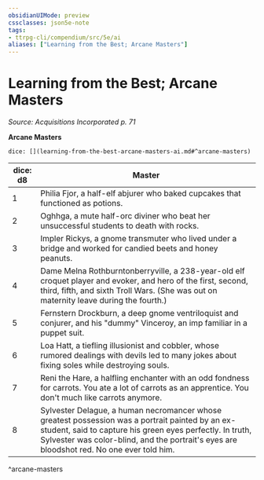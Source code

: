 ```yaml
---
obsidianUIMode: preview
cssclasses: json5e-note
tags:
- ttrpg-cli/compendium/src/5e/ai
aliases: ["Learning from the Best; Arcane Masters"]
---
```

# Learning from the Best; Arcane Masters
*Source: Acquisitions Incorporated p. 71* 

**Arcane Masters**

`dice: [](learning-from-the-best-arcane-masters-ai.md#^arcane-masters)`

| dice: d8 | Master |
|----------|--------|
| 1 | Philia Fjor, a half-elf abjurer who baked cupcakes that functioned as potions. |
| 2 | Oghhga, a mute half-orc diviner who beat her unsuccessful students to death with rocks. |
| 3 | Impler Rickys, a gnome transmuter who lived under a bridge and worked for candied beets and honey peanuts. |
| 4 | Dame Melna Rothburntonberryville, a 238-year-old elf croquet player and evoker, and hero of the first, second, third, fifth, and sixth Troll Wars. (She was out on maternity leave during the fourth.) |
| 5 | Fernstern Drockburn, a deep gnome ventriloquist and conjurer, and his "dummy" Vinceroy, an imp familiar in a puppet suit. |
| 6 | Loa Hatt, a tiefling illusionist and cobbler, whose rumored dealings with devils led to many jokes about fixing soles while destroying souls. |
| 7 | Reni the Hare, a halfling enchanter with an odd fondness for carrots. You ate a lot of carrots as an apprentice. You don't much like carrots anymore. |
| 8 | Sylvester Delague, a human necromancer whose greatest possession was a portrait painted by an ex-student, said to capture his green eyes perfectly. In truth, Sylvester was color-blind, and the portrait's eyes are bloodshot red. No one ever told him. |
^arcane-masters